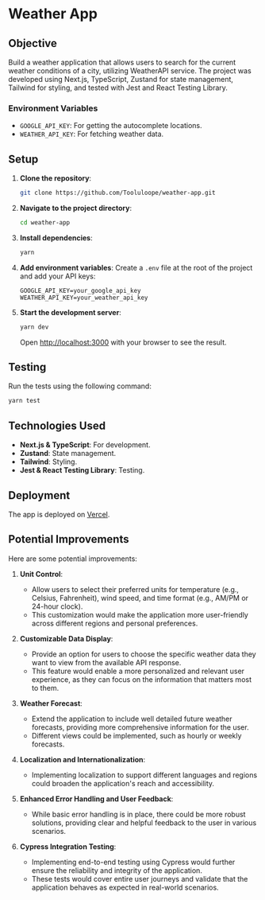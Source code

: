 # Weather App

## Objective

Build a weather application that allows users to search for the current weather conditions of a city, utilizing WeatherAPI service. The project was developed using Next.js, TypeScript, Zustand for state management, Tailwind for styling, and tested with Jest and React Testing Library.

### Environment Variables

- `GOOGLE_API_KEY`: For getting the autocomplete locations.
- `WEATHER_API_KEY`: For fetching weather data.

## Setup

1. **Clone the repository**:

   ```bash
   git clone https://github.com/Tooluloope/weather-app.git
   ```

2. **Navigate to the project directory**:

   ```bash
   cd weather-app
   ```

3. **Install dependencies**:

   ```bash
   yarn
   ```

4. **Add environment variables**: Create a `.env` file at the root of the project and add your API keys:

   ```env
   GOOGLE_API_KEY=your_google_api_key
   WEATHER_API_KEY=your_weather_api_key
   ```

5. **Start the development server**:

   ```bash
   yarn dev
   ```

   Open [http://localhost:3000](http://localhost:3000) with your browser to see the result.

## Testing

Run the tests using the following command:

```bash
yarn test
```

## Technologies Used

- **Next.js & TypeScript**: For development.
- **Zustand**: State management.
- **Tailwind**: Styling.
- **Jest & React Testing Library**: Testing.

## Deployment

The app is deployed on [Vercel](https://weather-app-phi-dusky.vercel.app/).

## Potential Improvements

Here are some potential improvements:

1. **Unit Control**:

   - Allow users to select their preferred units for temperature (e.g., Celsius, Fahrenheit), wind speed, and time format (e.g., AM/PM or 24-hour clock).
   - This customization would make the application more user-friendly across different regions and personal preferences.

2. **Customizable Data Display**:

   - Provide an option for users to choose the specific weather data they want to view from the available API response.
   - This feature would enable a more personalized and relevant user experience, as they can focus on the information that matters most to them.

3. **Weather Forecast**:

   - Extend the application to include well detailed future weather forecasts, providing more comprehensive information for the user.
   - Different views could be implemented, such as hourly or weekly forecasts.

4. **Localization and Internationalization**:

   - Implementing localization to support different languages and regions could broaden the application's reach and accessibility.

5. **Enhanced Error Handling and User Feedback**:

   - While basic error handling is in place, there could be more robust solutions, providing clear and helpful feedback to the user in various scenarios.

6. **Cypress Integration Testing**:

   - Implementing end-to-end testing using Cypress would further ensure the reliability and integrity of the application.
   - These tests would cover entire user journeys and validate that the application behaves as expected in real-world scenarios.

